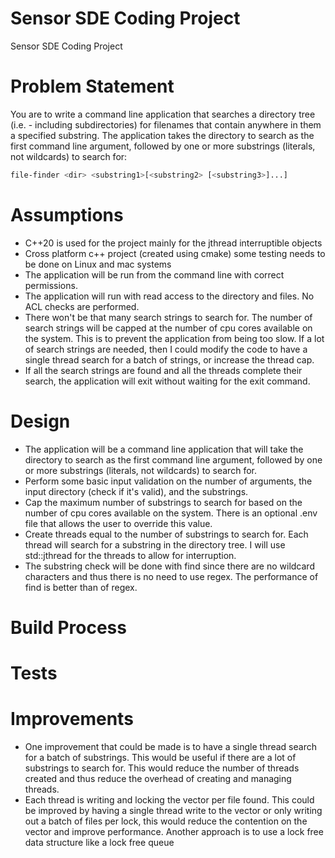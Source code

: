 # Sensor SDE Coding Project
Sensor SDE Coding Project

# Problem Statement
You are to write a command line application that searches a directory tree (i.e. - including
subdirectories) for filenames that contain anywhere in them a specified substring.
The application takes the directory to search as the first command line argument, followed by
one or more substrings (literals, not wildcards) to search for:
```sh
file-finder <dir> <substring1>[<substring2> [<substring3>]...]
```

# Assumptions
- C++20 is used for the project mainly for the jthread interruptible objects
- Cross platform c++ project (created using cmake) some testing needs to be done on Linux and mac systems
- The application will be run from the command line with correct permissions.
- The application will run with read access to the directory and files. No ACL checks are performed.
- There won't be that many search strings to search for. The number of search strings will be capped at the number of cpu cores available on the system. This is to prevent the application from being too slow. If a lot of search strings are needed, then I could modify the code to have a single thread search for a batch of strings, or increase the thread cap.
- If all the search strings are found and all the threads complete their search, the application will exit without waiting for the exit command.

# Design
- The application will be a command line application that will take the directory to search as the first command line argument, followed by one or more substrings (literals, not wildcards) to search for.
- Perform some basic input validation on the number of arguments, the input directory (check if it's valid), and the substrings.
- Cap the maximum number of substrings to search for based on the number of cpu cores available on the system. There is an optional .env file that allows the user to override this value.
- Create threads equal to the number of substrings to search for. Each thread will search for a substring in the directory tree. I will use std::jthread for the threads to allow for interruption.
- The substring check will be done with find since there are no wildcard characters and thus there is no need to use regex. The performance of find is better than of regex.

# Build Process

# Tests

# Improvements
- One improvement that could be made is to have a single thread search for a batch of substrings. This would be useful if there are a lot of substrings to search for. This would reduce the number of threads created and thus reduce the overhead of creating and managing threads.
- Each thread is writing and locking the vector per file found. This could be improved by having a single thread write to the vector or only writing out a batch of files per lock, this would reduce the contention on the vector and improve performance. Another approach is to use a lock free data structure like a lock free queue